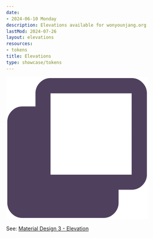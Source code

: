 ```yaml
---
date:
- 2024-06-10 Monday
description: Elevations available for wonyounjang.org
lastMod: 2024-07-26
layout: elevations
resources:
- tokens
title: Elevations
type: showcase/tokens
---
```

![tokens-elevations.webp](/assets/tokens-elevations_1722025249860_0.webp)

See: [Material Design 3 - Elevation](https://m3.material.io/styles/elevation/overview)
